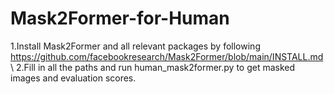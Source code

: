 # Mask2Former-for-Human

1.Install Mask2Former and all relevant packages by following https://github.com/facebookresearch/Mask2Former/blob/main/INSTALL.md \\
2.Fill in all the paths and run human_mask2former.py to get masked images and evaluation scores.
